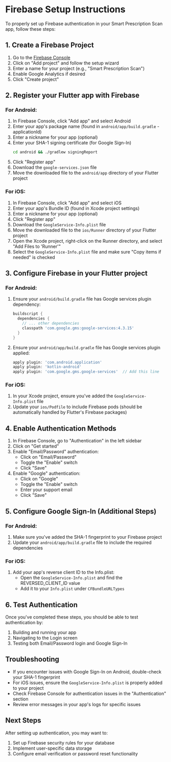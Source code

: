 # Firebase Setup Instructions

To properly set up Firebase authentication in your Smart Prescription Scan app, follow these steps:

## 1. Create a Firebase Project

1. Go to the [Firebase Console](https://console.firebase.google.com/)
2. Click on "Add project" and follow the setup wizard
3. Enter a name for your project (e.g., "Smart Prescription Scan")
4. Enable Google Analytics if desired
5. Click "Create project"

## 2. Register your Flutter app with Firebase

### For Android:

1. In Firebase Console, click "Add app" and select Android
2. Enter your app's package name (found in `android/app/build.gradle` - applicationId)
3. Enter a nickname for your app (optional)
4. Enter your SHA-1 signing certificate (for Google Sign-In)
   ```bash
   cd android && ./gradlew signingReport
   ```
5. Click "Register app"
6. Download the `google-services.json` file
7. Move the downloaded file to the `android/app` directory of your Flutter project

### For iOS:

1. In Firebase Console, click "Add app" and select iOS
2. Enter your app's Bundle ID (found in Xcode project settings)
3. Enter a nickname for your app (optional)
4. Click "Register app"
5. Download the `GoogleService-Info.plist` file
6. Move the downloaded file to the `ios/Runner` directory of your Flutter project
7. Open the Xcode project, right-click on the Runner directory, and select "Add Files to 'Runner'"
8. Select the `GoogleService-Info.plist` file and make sure "Copy items if needed" is checked

## 3. Configure Firebase in your Flutter project

### For Android:

1. Ensure your `android/build.gradle` file has Google services plugin dependency:
   ```gradle
   buildscript {
     dependencies {
       // ... other dependencies
       classpath 'com.google.gms:google-services:4.3.15'
     }
   }
   ```

2. Ensure your `android/app/build.gradle` file has Google services plugin applied:
   ```gradle
   apply plugin: 'com.android.application'
   apply plugin: 'kotlin-android'
   apply plugin: 'com.google.gms.google-services'  // Add this line
   ```

### For iOS:

1. In your Xcode project, ensure you've added the `GoogleService-Info.plist` file
2. Update your `ios/Podfile` to include Firebase pods (should be automatically handled by Flutter's Firebase packages)

## 4. Enable Authentication Methods

1. In Firebase Console, go to "Authentication" in the left sidebar
2. Click on "Get started"
3. Enable "Email/Password" authentication:
   - Click on "Email/Password"
   - Toggle the "Enable" switch
   - Click "Save"
4. Enable "Google" authentication:
   - Click on "Google"
   - Toggle the "Enable" switch
   - Enter your support email
   - Click "Save"

## 5. Configure Google Sign-In (Additional Steps)

### For Android:
1. Make sure you've added the SHA-1 fingerprint to your Firebase project
2. Update your `android/app/build.gradle` file to include the required dependencies

### For iOS:
1. Add your app's reverse client ID to the Info.plist:
   - Open the `GoogleService-Info.plist` and find the REVERSED_CLIENT_ID value
   - Add it to your `Info.plist` under `CFBundleURLTypes`

## 6. Test Authentication

Once you've completed these steps, you should be able to test authentication by:
1. Building and running your app
2. Navigating to the Login screen
3. Testing both Email/Password login and Google Sign-In

## Troubleshooting

- If you encounter issues with Google Sign-In on Android, double-check your SHA-1 fingerprint
- For iOS issues, ensure the `GoogleService-Info.plist` is properly added to your project
- Check Firebase Console for authentication issues in the "Authentication" section
- Review error messages in your app's logs for specific issues

## Next Steps

After setting up authentication, you may want to:
1. Set up Firebase security rules for your database
2. Implement user-specific data storage
3. Configure email verification or password reset functionality 